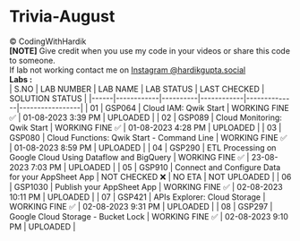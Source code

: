 # Trivia-August
©️ CodingWithHardik<br>
**[NOTE]** Give credit when you use my code in your videos or share this code to someone.<br>
If lab not working contact me on [Instagram @hardikgupta.social](https://www.instagram.com/hardikgupta.social/)<br>
**Labs :**           
| S.NO | LAB NUMBER | LAB NAME | LAB STATUS | LAST CHECKED | SOLUTION STATUS |
|------|------------|----------|------------|--------------|-----------------|
|  01  | GSP064 | Cloud IAM: Qwik Start | WORKING FINE ✅ | 01-08-2023 3:39 PM | UPLOADED |
|  02  | GSP089 | Cloud Monitoring: Qwik Start | WORKING FINE ✅ | 01-08-2023 4:28 PM | UPLOADED |
|  03  | GSP080 | Cloud Functions: Qwik Start - Command Line | WORKING FINE ✅ | 01-08-2023 8:59 PM | UPLOADED |
|  04  | GSP290 | ETL Processing on Google Cloud Using Dataflow and BigQuery | WORKING FINE ✅ | 23-08-2023 7:03 PM | UPLOADED |
|  05  | GSP910 | Connect and Configure Data for your AppSheet App | NOT CHECKED ❌ | NO ETA | NOT UPLOADED |
|  06  | GSP1030 | Publish your AppSheet App | WORKING FINE ✅ | 02-08-2023 10:11 PM | UPLOADED |
|  07  | GSP421 | APIs Explorer: Cloud Storage | WORKING FINE ✅ | 02-08-2023 9:31 PM | UPLOADED |
|  08  | GSP297 | Google Cloud Storage - Bucket Lock | WORKING FINE ✅ | 02-08-2023 9:10 PM | UPLOADED |
